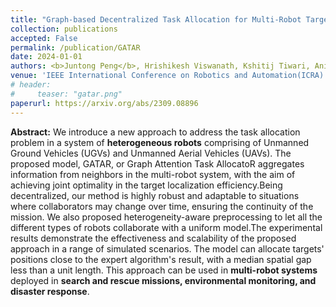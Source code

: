 ```yaml
---
title: "Graph-based Decentralized Task Allocation for Multi-Robot Target Localization"
collection: publications
accepted: False
permalink: /publication/GATAR
date: 2024-01-01
authors: <b>Juntong Peng</b>, Hrishikesh Viswanath, Kshitij Tiwari, Aniket Bera 
venue: 'IEEE International Conference on Robotics and Automation(ICRA)'
# header:
#     teaser: "gatar.png"
paperurl: https://arxiv.org/abs/2309.08896
---
```

**Abstract:** We introduce a new approach to address the task allocation problem in a system of **heterogeneous robots** comprising of Unmanned Ground Vehicles (UGVs) and Unmanned Aerial Vehicles (UAVs). The proposed model, GATAR, or Graph Attention Task AllocatoR aggregates information from neighbors in the multi-robot system, with the aim of achieving joint optimality in the target localization efficiency.Being decentralized, our method is highly robust and adaptable to situations where collaborators may change over time, ensuring the continuity of the mission. We also proposed heterogeneity-aware preprocessing to let all the different types of robots collaborate with a uniform model.The experimental results demonstrate the effectiveness and scalability of the proposed approach in a range of simulated scenarios. The model can allocate targets' positions close to the expert algorithm's result, with a median spatial gap less than a unit length. This approach can be used in **multi-robot systems** deployed in **search and rescue missions, environmental monitoring, and disaster response**.